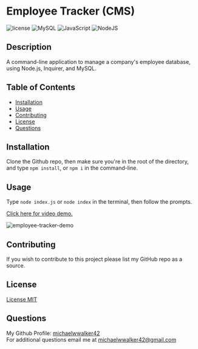 # Employee Tracker (CMS)
  ![license](https://img.shields.io/badge/license-MIT-orange.svg)
  ![MySQL](https://img.shields.io/badge/mysql-%2300f.svg?logo=mysql&logoColor=white)
  ![JavaScript](https://img.shields.io/badge/javascript-%23323330.svg?logo=javascript&logoColor=%23F7DF1E)
  ![NodeJS](https://img.shields.io/badge/node.js-6DA55F?logo=node.js&logoColor=white)

  ## Description
  A command-line application to manage a company's employee database, using Node.js, Inquirer, and MySQL.

  ## Table of Contents
  * [Installation](#installation)
  * [Usage](#usage)
  * [Contributing](#contributing)
  * [License](#license)
  * [Questions](#questions)  
  
  ## Installation
  Clone the Github repo, then make sure you're in the root of the directory, and type `npm install`, or `npm i` in the command-line.

  ## Usage
  Type `node index.js` or `node index` in the terminal, then follow the prompts.  

  [Click here for video demo.](https://watch.screencastify.com/v/jYp9nX9hhqF80IxwT2ms)  

  ![employee-tracker-demo](assets/images/employee-tracker-demo.gif)

  ## Contributing
  If you wish to contribute to this project please list my GitHub repo as a source.

  ## License

  [License MIT](https://choosealicense.com/licenses/mit/)

  ## Questions
  My Github Profile: [michaelwwalker42](https://github.com/michaelwwalker42)  
  For additional questions email me at michaelwwalker42@gmail.com  
